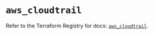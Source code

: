 # `aws_cloudtrail`

Refer to the Terraform Registry for docs: [`aws_cloudtrail`](https://registry.terraform.io/providers/hashicorp/aws/5.57.0/docs/resources/cloudtrail).
